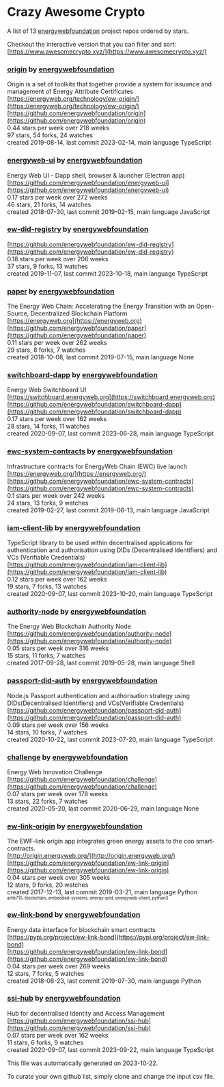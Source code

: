 # Crazy Awesome Crypto
A list of 13 [energywebfoundation](https://github.com/energywebfoundation) project repos ordered by stars.  

Checkout the interactive version that you can filter and sort: 
[https://www.awesomecrypto.xyz/](https://www.awesomecrypto.xyz/)  


### [origin](https://github.com/energywebfoundation/origin) by [energywebfoundation](https://github.com/energywebfoundation)  
Origin is a set of toolkits that together provide a system for issuance and management of Energy Attribute Certificates   
[https://energyweb.org/technology/ew-origin/](https://energyweb.org/technology/ew-origin/)  
[https://github.com/energywebfoundation/origin](https://github.com/energywebfoundation/origin)  
0.44 stars per week over 218 weeks  
97 stars, 54 forks, 24 watches  
created 2019-08-14, last commit 2023-02-14, main language TypeScript  


### [energyweb-ui](https://github.com/energywebfoundation/energyweb-ui) by [energywebfoundation](https://github.com/energywebfoundation)  
Energy Web UI - Dapp shell, browser & launcher (Electron app)  
[https://github.com/energywebfoundation/energyweb-ui](https://github.com/energywebfoundation/energyweb-ui)  
0.17 stars per week over 272 weeks  
46 stars, 21 forks, 14 watches  
created 2018-07-30, last commit 2019-02-15, main language JavaScript  


### [ew-did-registry](https://github.com/energywebfoundation/ew-did-registry) by [energywebfoundation](https://github.com/energywebfoundation)  
  
[https://github.com/energywebfoundation/ew-did-registry](https://github.com/energywebfoundation/ew-did-registry)  
0.18 stars per week over 206 weeks  
37 stars, 9 forks, 13 watches  
created 2019-11-07, last commit 2023-10-18, main language TypeScript  


### [paper](https://github.com/energywebfoundation/paper) by [energywebfoundation](https://github.com/energywebfoundation)  
The Energy Web Chain: Accelerating the Energy Transition with an Open-Source, Decentralized Blockchain Platform  
[https://energyweb.org](https://energyweb.org)  
[https://github.com/energywebfoundation/paper](https://github.com/energywebfoundation/paper)  
0.11 stars per week over 262 weeks  
29 stars, 8 forks, 7 watches  
created 2018-10-08, last commit 2019-07-15, main language None  


### [switchboard-dapp](https://github.com/energywebfoundation/switchboard-dapp) by [energywebfoundation](https://github.com/energywebfoundation)  
Energy Web Switchboard UI  
[https://switchboard.energyweb.org](https://switchboard.energyweb.org)  
[https://github.com/energywebfoundation/switchboard-dapp](https://github.com/energywebfoundation/switchboard-dapp)  
0.17 stars per week over 162 weeks  
28 stars, 14 forks, 11 watches  
created 2020-09-07, last commit 2023-06-28, main language TypeScript  


### [ewc-system-contracts](https://github.com/energywebfoundation/ewc-system-contracts) by [energywebfoundation](https://github.com/energywebfoundation)  
Infrastructure contracts for EnergyWeb Chain (EWC) live launch  
[https://energyweb.org/](https://energyweb.org/)  
[https://github.com/energywebfoundation/ewc-system-contracts](https://github.com/energywebfoundation/ewc-system-contracts)  
0.1 stars per week over 242 weeks  
24 stars, 13 forks, 9 watches  
created 2019-02-27, last commit 2019-06-13, main language JavaScript  


### [iam-client-lib](https://github.com/energywebfoundation/iam-client-lib) by [energywebfoundation](https://github.com/energywebfoundation)  
TypeScript library to be used within decentralised applications for authentication and authorisation using DIDs (Decentralised Identifiers) and VCs (Verifiable Credentials)  
[https://github.com/energywebfoundation/iam-client-lib](https://github.com/energywebfoundation/iam-client-lib)  
0.12 stars per week over 162 weeks  
19 stars, 7 forks, 13 watches  
created 2020-09-07, last commit 2023-10-20, main language TypeScript  


### [authority-node](https://github.com/energywebfoundation/authority-node) by [energywebfoundation](https://github.com/energywebfoundation)  
The Energy Web Blockchain Authority Node  
[https://github.com/energywebfoundation/authority-node](https://github.com/energywebfoundation/authority-node)  
0.05 stars per week over 316 weeks  
15 stars, 11 forks, 7 watches  
created 2017-09-28, last commit 2019-05-28, main language Shell  


### [passport-did-auth](https://github.com/energywebfoundation/passport-did-auth) by [energywebfoundation](https://github.com/energywebfoundation)  
Node.js Passport authentication and authorisation strategy using DIDs(Decentralised Identifiers) and VCs(Verifiable Credentials)  
[https://github.com/energywebfoundation/passport-did-auth](https://github.com/energywebfoundation/passport-did-auth)  
0.09 stars per week over 156 weeks  
14 stars, 10 forks, 7 watches  
created 2020-10-22, last commit 2023-07-20, main language TypeScript  


### [challenge](https://github.com/energywebfoundation/challenge) by [energywebfoundation](https://github.com/energywebfoundation)  
Energy Web Innovation Challenge  
[https://github.com/energywebfoundation/challenge](https://github.com/energywebfoundation/challenge)  
0.07 stars per week over 178 weeks  
13 stars, 22 forks, 7 watches  
created 2020-05-20, last commit 2020-06-29, main language None  


### [ew-link-origin](https://github.com/energywebfoundation/ew-link-origin) by [energywebfoundation](https://github.com/energywebfoundation)  
The EWF-link origin app integrates green energy assets to the coo smart-contracts.  
[http://origin.energyweb.org/](http://origin.energyweb.org/)  
[https://github.com/energywebfoundation/ew-link-origin](https://github.com/energywebfoundation/ew-link-origin)  
0.04 stars per week over 305 weeks  
12 stars, 9 forks, 20 watches  
created 2017-12-13, last commit 2019-03-21, main language Python  
<sub><sup>artik710, blockchain, embedded-systems, energy-grid, energyweb-client, python3</sup></sub>


### [ew-link-bond](https://github.com/energywebfoundation/ew-link-bond) by [energywebfoundation](https://github.com/energywebfoundation)  
Energy data interface for blockchain smart contracts  
[https://pypi.org/project/ew-link-bond](https://pypi.org/project/ew-link-bond)  
[https://github.com/energywebfoundation/ew-link-bond](https://github.com/energywebfoundation/ew-link-bond)  
0.04 stars per week over 269 weeks  
12 stars, 7 forks, 5 watches  
created 2018-08-23, last commit 2019-07-30, main language Python  


### [ssi-hub](https://github.com/energywebfoundation/ssi-hub) by [energywebfoundation](https://github.com/energywebfoundation)  
Hub for decentralised Identity and Access Management  
[https://github.com/energywebfoundation/ssi-hub](https://github.com/energywebfoundation/ssi-hub)  
0.07 stars per week over 162 weeks  
11 stars, 6 forks, 9 watches  
created 2020-09-07, last commit 2023-09-22, main language TypeScript  


This file was automatically generated on 2023-10-22.  

To curate your own github list, simply clone and change the input csv file.  